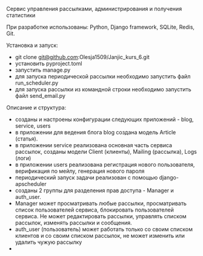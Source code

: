 Сервис управления рассылками, администрирования и получения статистики

При разработке использованы:
Python, Django framework, SQLite, Redis, Git.

Установка и запуск:
- git clone git@github.com:Olesja1509/Janjic_kurs_6.git
- установить pyproject.toml
- запустить manage.py
- для запуска периодической рассылки необходимо запустить файл run_scheduler.py
- для запуска рассылки из командной строки необходимо запустить файл send_email.py

Описание и структура:
- созданы и настроены конфигурации следующих приложений - blog, service, users
- в приложении для ведения блога blog создана модель Article (статья).
- в приложении service реализована основная часть сервиса рассылок, созданы модели Client (клиенты), Mailing (рассылка), Logs (логи)
- в приложении users реализована регистрация нового пользователя, верификация по мейлу, генерация нового пароля
- периодический запуск задачи реализован с помощью django-apscheduler
- созданы 2 группы для разделения прав доступа - Manager и auth_user. 
- Manager может просматривать любые рассылки, просматривать список пользователей сервиса, блокировать пользователей сервиса.
Не может редактировать рассылки, управлять списком рассылок, изменять рассылки и сообщения.
- auth_user (пользователь) может работать только со своим списком клиентов и со своим списком рассылок, не может изменить или удалить чужую рассылку
- 

